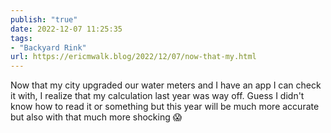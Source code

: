```yaml
---
publish: "true"
date: 2022-12-07 11:25:35
tags:
- "Backyard Rink"
url: https://ericmwalk.blog/2022/12/07/now-that-my.html
---
```

Now that my city upgraded our water meters and I have an app I can check it with, I realize that my calculation last year was way off. Guess I didn't know how to read it or something but this year will be much more accurate but also with that much more shocking 😱
